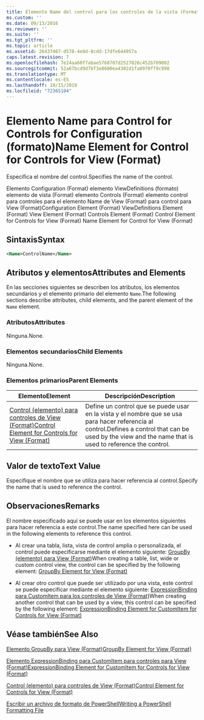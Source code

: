 ```yaml
---
title: Elemento Name del control para los controles de la vista (Format) | Microsoft Docs
ms.custom: ''
ms.date: 09/13/2016
ms.reviewer: ''
ms.suite: ''
ms.tgt_pltfrm: ''
ms.topic: article
ms.assetid: 26437467-d578-4e8d-8cdd-17dfe644957a
caps.latest.revision: 7
ms.openlocfilehash: 7e24aa60f7abae5768707d2527826c452b709002
ms.sourcegitcommit: 52a67bcd9d7bf3e8600ea4302d1fa8970ff9c998
ms.translationtype: MT
ms.contentlocale: es-ES
ms.lasthandoff: 10/15/2019
ms.locfileid: "72365104"
---
```

# <a name="name-element-for-control-for-controls-for-view-format"></a><span data-ttu-id="ddc32-102">Elemento Name para Control for Controls for Configuration (formato)</span><span class="sxs-lookup"><span data-stu-id="ddc32-102">Name Element for Control for Controls for View (Format)</span></span>

<span data-ttu-id="ddc32-103">Especifica el nombre del control.</span><span class="sxs-lookup"><span data-stu-id="ddc32-103">Specifies the name of the control.</span></span>

<span data-ttu-id="ddc32-104">Elemento Configuration (Format) elemento ViewDefinitions (formato) elemento de vista (Format) elemento Controls (Format) elemento control para controles para el elemento Name de View (Format) para control para View (Format)</span><span class="sxs-lookup"><span data-stu-id="ddc32-104">Configuration Element (Format) ViewDefinitions Element (Format) View Element (Format) Controls Element (Format) Control Element for Controls for View (Format) Name Element for Control for View (Format)</span></span>

## <a name="syntax"></a><span data-ttu-id="ddc32-105">Sintaxis</span><span class="sxs-lookup"><span data-stu-id="ddc32-105">Syntax</span></span>

```xml
<Name>ControlName</Name>
```

## <a name="attributes-and-elements"></a><span data-ttu-id="ddc32-106">Atributos y elementos</span><span class="sxs-lookup"><span data-stu-id="ddc32-106">Attributes and Elements</span></span>

<span data-ttu-id="ddc32-107">En las secciones siguientes se describen los atributos, los elementos secundarios y el elemento primario del elemento `Name`.</span><span class="sxs-lookup"><span data-stu-id="ddc32-107">The following sections describe attributes, child elements, and the parent element of the `Name` element.</span></span>

### <a name="attributes"></a><span data-ttu-id="ddc32-108">Atributos</span><span class="sxs-lookup"><span data-stu-id="ddc32-108">Attributes</span></span>

<span data-ttu-id="ddc32-109">Ninguna.</span><span class="sxs-lookup"><span data-stu-id="ddc32-109">None.</span></span>

### <a name="child-elements"></a><span data-ttu-id="ddc32-110">Elementos secundarios</span><span class="sxs-lookup"><span data-stu-id="ddc32-110">Child Elements</span></span>

<span data-ttu-id="ddc32-111">Ninguna.</span><span class="sxs-lookup"><span data-stu-id="ddc32-111">None.</span></span>

### <a name="parent-elements"></a><span data-ttu-id="ddc32-112">Elementos primarios</span><span class="sxs-lookup"><span data-stu-id="ddc32-112">Parent Elements</span></span>

|<span data-ttu-id="ddc32-113">Elemento</span><span class="sxs-lookup"><span data-stu-id="ddc32-113">Element</span></span>|<span data-ttu-id="ddc32-114">Descripción</span><span class="sxs-lookup"><span data-stu-id="ddc32-114">Description</span></span>|
|-------------|-----------------|
|[<span data-ttu-id="ddc32-115">Control (elemento) para controles de View (Format)</span><span class="sxs-lookup"><span data-stu-id="ddc32-115">Control Element for Controls for View (Format)</span></span>](./control-element-for-controls-for-view-format.md)|<span data-ttu-id="ddc32-116">Define un control que se puede usar en la vista y el nombre que se usa para hacer referencia al control.</span><span class="sxs-lookup"><span data-stu-id="ddc32-116">Defines a control that can be used by the view and the name that is used to reference the control.</span></span>|

## <a name="text-value"></a><span data-ttu-id="ddc32-117">Valor de texto</span><span class="sxs-lookup"><span data-stu-id="ddc32-117">Text Value</span></span>

<span data-ttu-id="ddc32-118">Especifique el nombre que se utiliza para hacer referencia al control.</span><span class="sxs-lookup"><span data-stu-id="ddc32-118">Specify the name that is used to reference the control.</span></span>

## <a name="remarks"></a><span data-ttu-id="ddc32-119">Observaciones</span><span class="sxs-lookup"><span data-stu-id="ddc32-119">Remarks</span></span>

<span data-ttu-id="ddc32-120">El nombre especificado aquí se puede usar en los elementos siguientes para hacer referencia a este control.</span><span class="sxs-lookup"><span data-stu-id="ddc32-120">The name specified here can be used in the following elements to reference this control.</span></span>

- <span data-ttu-id="ddc32-121">Al crear una tabla, lista, vista de control amplia o personalizada, el control puede especificarse mediante el elemento siguiente: [GroupBy (elemento) para View (Format)](./groupby-element-for-view-format.md)</span><span class="sxs-lookup"><span data-stu-id="ddc32-121">When creating a table, list, wide or custom control view, the control can be specified by the following element: [GroupBy Element for View (Format)](./groupby-element-for-view-format.md)</span></span>

- <span data-ttu-id="ddc32-122">Al crear otro control que puede ser utilizado por una vista, este control se puede especificar mediante el elemento siguiente: [ExpressionBinding para CustomItem para los controles de View (Format)](./expressionbinding-element-for-customitem-for-controls-for-view-format.md)</span><span class="sxs-lookup"><span data-stu-id="ddc32-122">When creating another control that can be used by a view, this control can be specified by the following element: [ExpressionBinding Element for CustomItem for Controls for View (Format)](./expressionbinding-element-for-customitem-for-controls-for-view-format.md)</span></span>

## <a name="see-also"></a><span data-ttu-id="ddc32-123">Véase también</span><span class="sxs-lookup"><span data-stu-id="ddc32-123">See Also</span></span>

[<span data-ttu-id="ddc32-124">Elemento GroupBy para View (Format)</span><span class="sxs-lookup"><span data-stu-id="ddc32-124">GroupBy Element for View (Format)</span></span>](./groupby-element-for-view-format.md)

[<span data-ttu-id="ddc32-125">Elemento ExpressionBinding para CustomItem para controles para View (Format)</span><span class="sxs-lookup"><span data-stu-id="ddc32-125">ExpressionBinding Element for CustomItem for Controls for View (Format)</span></span>](./expressionbinding-element-for-customitem-for-controls-for-view-format.md)

[<span data-ttu-id="ddc32-126">Control (elemento) para controles de View (Format)</span><span class="sxs-lookup"><span data-stu-id="ddc32-126">Control Element for Controls for View (Format)</span></span>](./control-element-for-controls-for-view-format.md)

[<span data-ttu-id="ddc32-127">Escribir un archivo de formato de PowerShell</span><span class="sxs-lookup"><span data-stu-id="ddc32-127">Writing a PowerShell Formatting File</span></span>](./writing-a-powershell-formatting-file.md)
